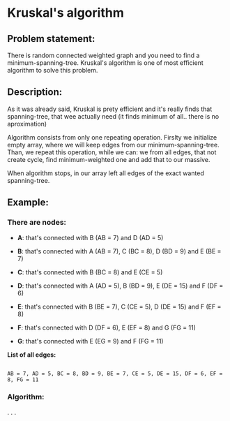 # Kruskal's algorithm

## Problem statement:

There is random connected weighted graph and you need to find a minimum-spanning-tree. Kruskal's algorithm is one of most efficient algorithm to solve this problem.

## Description:

As it was already said, Kruskal is prety efficient and it's really finds that spanning-tree, that wee actually need (it finds minimum of all.. there is no aproximation)

Algorithm consists from only one repeating operation. Firslty we initialize empty array, where we will keep edges from our minimum-spanning-tree. Than, we repeat this operation, while we can: we from all edges, that not create cycle, find minimum-weighted one and add that to our massive.

When algorithm stops, in our array left all edges of the exact wanted spanning-tree.

## Example:

### There are nodes:

- **A**: that's connected with B (AB = 7) and D (AD = 5)

- **B**: that's connected with A (AB = 7), C (BC = 8), D (BD = 9) and E (BE = 7)

- **C**: that's connected with B (BC =  8) and E (CE = 5)

- **D**: that's connected with A (AD = 5), B (BD = 9), E (DE = 15) and F (DF = 6)

- **E**: that's connected with B (BE = 7), C (CE = 5), D (DE = 15) and F (EF = 8)

- **F**: that's connected with D (DF = 6), E (EF = 8) and G (FG = 11)

- **G**: that's connected with E (EG = 9) and F (FG = 11)

**List of all edges:**

```

AB = 7, AD = 5, BC = 8, BD = 9, BE = 7, CE = 5, DE = 15, DF = 6, EF = 8, FG = 11

```

### Algorithm:

. . .

